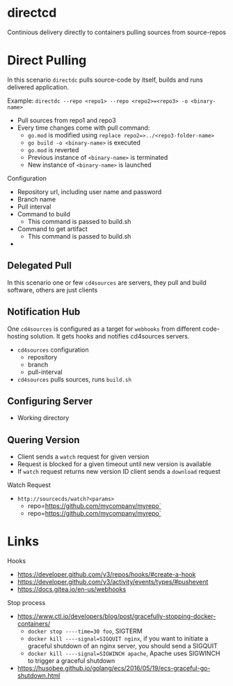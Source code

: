# directcd

Continious delivery directly to containers pulling sources from source-repos

# Direct Pulling

In this scenario `directdc` pulls source-code by itself, builds and runs delivered application.

Example: `directdc --repo <repo1> --repo <repo2>=<repo3> -o <binary-name>`
- Pull sources from repo1 and repo3
- Every time changes come with pull command:
  - `go.mod` is modified using `replace repo2=>../<repo3-folder-name>`
  - `go build -o <binary-name>` is executed
  - `go.mod` is reverted
  - Previous instance of `<binary-name>` is terminated
  - New instance of `<binary-name>` is launched


Configuration
- Repository url, including user name and password
- Branch name
- Pull interval
- Command to build
  - This command is passed to build.sh
- Command to get artifact
  - This command is passed to build.sh
-  
  
## Delegated Pull

In this scenario one or few `cd4sources` are servers, they pull and build software, others are just clients

## Notification Hub

One `cd4sources` is configured as a target for `webhooks` from different code-hosting solution. It gets hooks and notifies cd4sources servers.


- `cd4sources` configuration
  - repository
  - branch
  - pull-interval
- `cd4sources` pulls sources, runs `build.sh`


## Configuring Server

- Working directory

## Quering Version

- Client sends a `watch` request for given version
- Request is blocked for a given timeout until new version is available
- If `watch` request returns new version ID client sends a `download` request

Watch Request
- `http://sourcecds/watch?<params>`
  - repo=https://github.com/mycompany/myrepo`
  - repo=https://github.com/mycompany/myrepo`


# Links

Hooks
- https://developer.github.com/v3/repos/hooks/#create-a-hook
- https://developer.github.com/v3/activity/events/types/#pushevent
- https://docs.gitea.io/en-us/webhooks

Stop process
- https://www.ctl.io/developers/blog/post/gracefully-stopping-docker-containers/
  - `docker stop ----time=30 foo`, SIGTERM
  - `docker kill ----signal=SIGQUIT nginx`, if you want to initiate a graceful shutdown of an nginx server, you should send a SIGQUIT
  - `docker kill ----signal=SIGWINCH apache`, Apache uses SIGWINCH to trigger a graceful shutdown
- https://husobee.github.io/golang/ecs/2016/05/19/ecs-graceful-go-shutdown.html
